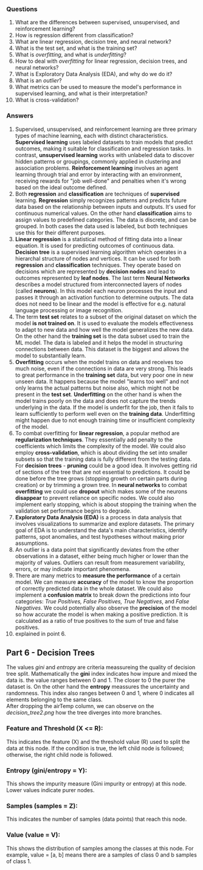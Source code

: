### Questions
1. What are the differences between supervised, unsupervised, and reinforcement learning?
2. How is regression different from classification?
3. What are linear regression, decision tree, and neural network?
4. What is the test set, and what is the training set?
5. What is _overfitting_, and what is _underfitting_?
6. How to deal with _overfitting_ for linear regression, decision trees, and neural networks?
7. What is Exploratory Data Analysis (EDA), and why do we do it?
8. What is an _outlier_?
9. What metrics can be used to measure the model's performance in supervised learning, and what is their interpretation?
10. What is cross-validation?

### Answers
1. Supervised, unsupervised, and reinforcement learning are three primary types of machine learning, each with distinct characteristics. **Supervised learning** uses labeled datasets to train models that predict outcomes, making it suitable for classification and regression tasks. In contrast, **unsupervised learning** works with unlabeled data to discover hidden patterns or groupings, commonly applied in clustering and association problems. **Reinforcement learning** involves an agent learning through trial and error by interacting with an environment, receiving rewards for "job well-done" and penalties when it's wrong based on the ideal outcome defined.
2. Both **regression** and **classification** are techniques of **supervised** learning. **Regression** simply recognizes patterns and predicts future data based on the relationship between inputs and outputs. It's used for continuous numerical values. On the other hand **classification** aims to assign values to predefined categories. The data is discrete, and can be grouped. In both cases the data used is labeled, but both techniques use this for their different purposes.
3. **Linear regression** is a statistical method of fitting data into a linear equation. It is used for predicting outcomes of continuous data. **Decision tree** is a supervised learning algorithm which operates in a hierarchal structure of nodes and vertices. It can be used for both **regression** and **classification** techniques. They operate based on decisions which are represented by **decision nodes** and lead to outcomes represented by **leaf nodes**. The last term **Neural Networks** describes a model structured from interconnected layers of nodes (called **neurons**). In this model each neuron processes the input and passes it through an activation function to determine outputs. The data does not need to be linear and the model is effective for e.g. natural language processing or image recognition.
4. The term **test set** relates to a subset of the original dataset on which the model **is not trained on**. It is used to evaluate the models effectiveness to adapt to new data and how well the model generalizes the new data. On the other hand the **training set** is the data subset used to train the ML model. The data is labeled and it helps the model in structuring connections between data. This dataset is the biggest and allows the model to substantially learn. 
5. **Overfitting** occurs when the model trains on data and receives too much noise, even if the connections in data are very strong. This leads to great performance in the **training set** data, but very poor one in new unseen data. It happens because the model "learns too well" and not only learns the actual patterns but noise also, which might not be present in the **test set**. **Underfitting** on the other hand is when the model trains poorly on the data and does not capture the trends underlying in the data. If the model is underfit for the job, then it fails to learn sufficiently to perform well even on the **training data**. Underfitting might happen due to not enough training time or insufficient complexity of the model.
6. To combat overfitting for **linear regression**, a popular method are **regularization techniques**. They essentially add penalty to the coefficients which limits the complexity of the model. We could also employ **cross-validation**, which is about dividing the set into smaller subsets so that the training data is fully different from the testing data. For **decision trees** - **pruning** could be a good idea. It involves getting rid of sections of the tree that are not essential to predictions. It could be done before the tree grows (stopping growth on certain parts during creation) or by trimming a grown tree. In **neural networks** to combat **overfitting** we could use **dropout** which makes some of the neurons **disappear** to prevent reliance on specific nodes. We could also implement early stopping, which is about stopping the training when the validation set performance begins to degrade.
7. **Exploratory Data Analysis (EDA)** is a process in data analysis that involves visualizations to summarize and explore datasets. The primary goal of EDA is to understand the data's main characteristics, identify patterns, spot anomalies, and test hypotheses without making prior assumptions. 
8. An outlier is a data point that significantly deviates from the other observations in a dataset, either being much higher or lower than the majority of values. Outliers can result from measurement variability, errors, or may indicate important phenomena.
9. There are many metrics to **measure the performance** of a certain model. We can measure **accuracy** of the model to know the proportion of correctly predicted data in the whole dataset. We could also implement a **confusion matrix** to break down the predictions into four categories: *True Positives, False Positives, True Negatives*, and *False Negatives*. We could potentially also observe the **precision** of the model so how accurate the model is when making a positive prediction. It is calculated as a ratio of true positives to the sum of true and false positives.
10. explained in point 6.




## Part 6 - Decision Trees
The values *gini* and *entropy* are criteria meassureing the quality of decision tree split. Mathematically the **gini** index indicates how impure and mixed the data is. the value ranges between 0 and 1. The closer to 0 the purer the dataset is. On the other hand the **entropy** meassures the uncertainty and randomness. This index also ranges between 0 and 1, where 0 indicates all elements belonging to the same class.
<br/>
After dropping the airTemp column, we can observe on the *decision_tree2.png* how the tree diverges into more branches.
<br/>

### Feature and Threshold (X <= R):
This indicates the feature (X) and the threshold value (R) used to split the data at this node.
If the condition is true, the left child node is followed; otherwise, the right child node is followed.

### Entropy (gini/entropy = Y):
This shows the impurity measure (Gini impurity or entropy) at this node.
Lower values indicate purer nodes.

### Samples (samples = Z):
This indicates the number of samples (data points) that reach this node.

### Value (value = V):
This shows the distribution of samples among the classes at this node.
For example, value = [a, b] means there are a samples of class 0 and b samples of class 1.